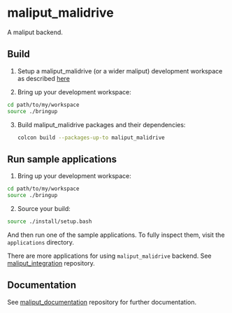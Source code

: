 # maliput_malidrive

A maliput backend.

## Build

1. Setup a maliput_malidrive (or a wider maliput) development workspace as described [here](https://github.com/ToyotaResearchInstitute/maliput_documentation/blob/main/docs/installation_quickstart.rst)

2. Bring up your development workspace:

```sh
cd path/to/my/workspace
source ./bringup
```

3. Build maliput_malidrive packages and their dependencies:

   ```sh
   colcon build --packages-up-to maliput_malidrive
   ```

## Run sample applications

1. Bring up your development workspace:

```sh
cd path/to/my/workspace
source ./bringup
```

2. Source your build:

```sh
source ./install/setup.bash
```

And then run one of the sample applications. To fully inspect them, visit the
`applications` directory.

There are more applications for using `maliput_malidrive` backend.
See [maliput_integration](https://github.com/ToyotaResearchInstitute/maliput-integration) repository.

## Documentation

See [maliput_documentation](https://github.com/ToyotaResearchInstitute/maliput_documentation) repository for further documentation.
